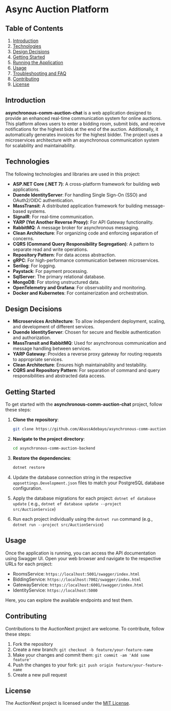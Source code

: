 # Async Auction Platform

## Table of Contents
1. [Introduction](#introduction)
2. [Technologies](#technologies)
3. [Design Decisions](#design-decisions)
4. [Getting Started](#getting-started)
5. [Running the Application](#running-the-application)
6. [Usage](#usage)
7. [Troubleshooting and FAQ](#troubleshooting-and-faq)
8. [Contributing](#contributing)
9. [License](#license)

## Introduction
**asynchronous-comm-auction-chat** is a web application designed to provide an enhanced real-time communication system for online auctions. This platform allows users to enter a bidding room, submit bids, and receive notifications for the highest bids at the end of the auction. Additionally, it automatically generates invoices for the highest bidder. The project uses a microservices architecture with an asynchronous communication system for scalability and maintainability.

## Technologies
The following technologies and libraries are used in this project:

- **ASP.NET Core (.NET 7)**: A cross-platform framework for building web applications.
- **Duende IdentityServer**: For handling Single Sign-On (SSO) and OAuth2/OIDC authentication.
- **MassTransit**: A distributed application framework for building message-based systems.
- **SignalR**: For real-time communication.
- **YARP (Yet Another Reverse Proxy)**: For API Gateway functionality.
- **RabbitMQ**: A message broker for asynchronous messaging.
- **Clean Architecture**: For organizing code and enforcing separation of concerns.
- **CQRS (Command Query Responsibility Segregation)**: A pattern to separate read and write operations.
- **Repository Pattern**: For data access abstraction.
- **gRPC**: For high-performance communication between microservices.
- **Serilog**: For logging.
- **Paystack**: For payment processing.
- **SqlServer**: The primary relational database.
- **MongoDB**: For storing unstructured data.
- **OpenTelemetry and Grafana**: For observability and monitoring.
- **Docker and Kubernetes**: For containerization and orchestration.

## Design Decisions
- **Microservices Architecture**: To allow independent deployment, scaling, and development of different services.
- **Duende IdentityServer**: Chosen for secure and flexible authentication and authorization.
- **MassTransit and RabbitMQ**: Used for asynchronous communication and message handling between services.
- **YARP Gateway**: Provides a reverse proxy gateway for routing requests to appropriate services.
- **Clean Architecture**: Ensures high maintainability and testability.
- **CQRS and Repository Pattern**: For separation of command and query responsibilities and abstracted data access.

## Getting Started

To get started with the **asynchronous-comm-auction-chat** project, follow these steps:

1. **Clone the repository**:
   ```bash
   git clone https://github.com/AbassAdebayo/asynchronous-comm-auction-backend.git
2. **Navigate to the project directory**:

   ```bash
   cd asynchronous-comm-auction-backend
3. **Restore the dependencies**: 
    ```bash
    dotnet restore
4. Update the database connection string in the respective `appsettings.Development.json` files to match your PostgreSQL
   database configuration.
5. Apply the database migrations for each project: `dotnet ef database update` (
   e.g., `dotnet ef database update --project src/AuctionService`)
6. Run each project individually using the `dotnet run` command (e.g., `dotnet run --project src/AuctionService`)

## Usage

Once the application is running, you can access the API documentation using Swagger UI. Open your web browser and
navigate to the respective URLs for each project:

- RoomsService: `https://localhost:5001/swagger/index.html`
- BiddingService: `https://localhost:7002/swagger/index.html`
- GatewayService: `https://localhost:6001/swagger/index.html`
- IdentityService: `https://localhost:5000`

Here, you can explore the available endpoints and test them.

## Contributing

Contributions to the AuctionNext project are welcome. To contribute, follow these steps:

1. Fork the repository
2. Create a new branch: `git checkout -b feature/your-feature-name`
3. Make your changes and commit them: `git commit -am 'Add some feature'`
4. Push the changes to your fork: `git push origin feature/your-feature-name`
5. Create a new pull request

## License

The AuctionNext project is licensed under the [MIT License](LICENSE).
